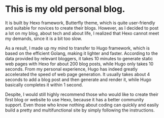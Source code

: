 # This is my old personal blog.

It is built by Hexo framework, Butterfly theme, which is quite user-friendly and suitable for novices to create their blogs.
However, as I decided to post a lot on my blog, about tech and about life, I realized that Hexo cannot meet my demands, since it is 
a bit too slow.

As a result, I made up my mind to transfer to Hugo framework, which is based on the efficient Golang, making it lighter and faster.
According to the data provided by relevant bloggers, it takes 10 minutes to generate static web pages with Hexo for about 200 blog posts, 
while Hugo only takes 10 seconds. From my personal experience, Hugo has indeed greatly accelerated the speed of web page generation. 
It usually takes about 4 seconds to add a blog post and then generate and render it, while Hugo basically completes it within 1 second.

Despite, I would still highly recommend those who would like to create their first blog or website to use Hexo, because it has a better community support.
Even those who know nothing about coding can quickly and easily build a pretty and multifunctional site by simply following the instructions.
